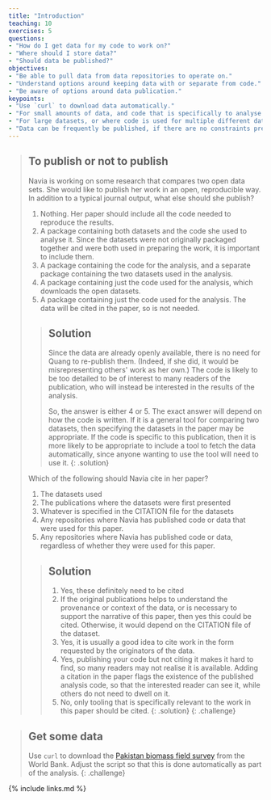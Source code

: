 ```yaml
---
title: "Introduction"
teaching: 10
exercises: 5
questions:
- "How do I get data for my code to work on?"
- "Where should I store data?"
- "Should data be published?"
objectives:
- "Be able to pull data from data repositories to operate on."
- "Understand options around keeping data with or separate from code."
- "Be aware of options around data publication."
keypoints:
- "Use `curl` to download data automatically."
- "For small amounts of data, and code that is specifically to analyse only those data, data and code can be stored and published together."
- "For large datasets, or where code is used for multiple different datasets, keep the two separate."
- "Data can be frequently be published, if there are no constraints preventing it. If data are not published, then publishing analysis code becomes less valuable."
---
```


> ## To publish or not to publish
>
> Navia is working on some research that compares two open data sets. She would like to
> publish her work in an open, reproducible way. In addition to a typical journal output,
> what else should she publish?
>
> 1. Nothing. Her paper should include all the code needed to reproduce the results.
> 2. A package containing both datasets and the code she used to analyse it. Since the datasets
>    were not originally packaged together and were both used in preparing the work, it is
>    important to include them.
> 3. A package containing the code for the analysis, and a separate package containing the two
>    datasets used in the analysis.
> 4. A package containing just the code used for the analysis, which downloads the open
>    datasets.
> 5. A package containing just the code used for the analysis. The data will be cited in the
>    paper, so is not needed.
>
>> ## Solution
>>
>> Since the data are already openly available, there is no need for Quang to re-publish them.
>> (Indeed, if she did, it would be misrepresenting others' work as her own.)
>> The code is likely to be too detailed to be of interest to many readers of the publication,
>> who will instead be interested in the results of the analysis.
>>
>> So, the answer is either 4 or 5. The exact answer will depend on how the code is written.
>> If it is a general tool for comparing two datasets, then specifying the datasets in the
>> paper may be appropriate. If the code is specific to this publication, then it is more
>> likely to be appropriate to include a tool to fetch the data automatically, since anyone
>> wanting to use the tool will need to use it.
> {: .solution}
>
> Which of the following should Navia cite in her paper?
>
> 1. The datasets used
> 2. The publications where the datasets were first presented
> 3. Whatever is specified in the CITATION file for the datasets
> 4. Any repositories where Navia has published code or data that were used
>    for this paper.
> 5. Any repositories where Navia has published code or data, regardless of
>    whether they were used for this paper.
>
>> ## Solution
>>
>> 1. Yes, these definitely need to be cited
>> 2. If the original publications helps to understand the provenance or
>>    context of the data, or is necessary to support the narrative of this paper,
>>    then yes this could be cited. Otherwise, it would depend on the CITATION file
>>    of the dataset.
>> 3. Yes, it is usually a good idea to cite work in the form requested by the
>>    originators of the data.
>> 4. Yes, publishing your code but not citing it makes it hard to find, so many readers
>>    may not realise it is available. Adding a citation in the paper flags the existence
>>    of the published analysis code, so that the interested reader can see it, while
>>    others do not need to dwell on it.
>> 5. No, only tooling that is specifically relevant to the work in this paper should
>>    be cited.
> {: .solution}
{: .challenge}

> ## Get some data
>
> Use `curl` to download the [Pakistan biomass field survey][biomass-field] from the
> World Bank. Adjust the script so that this is done automatically as part of the analysis.
{: .challenge}

{% include links.md %}

[biomass-field]: https://energydata.info/dataset/a27a9b60-706b-4c81-8608-c913d2ed998f/resource/fdef4f22-fe57-49b1-9c42-e5dac79cc90c/download/pakistanbiomassfieldsurvey.csv
